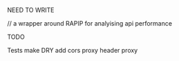 NEED TO WRITE

// a wrapper around RAPIP for analyising api performance


TODO

Tests
make DRY
add cors proxy header proxy
